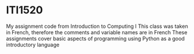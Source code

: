 # ITI1520
My assignment code from Introduction to Computing I
This class was taken in French, therefore the comments and variable names are in French
These assignments cover basic aspects of programming using Python as a good introductory language
